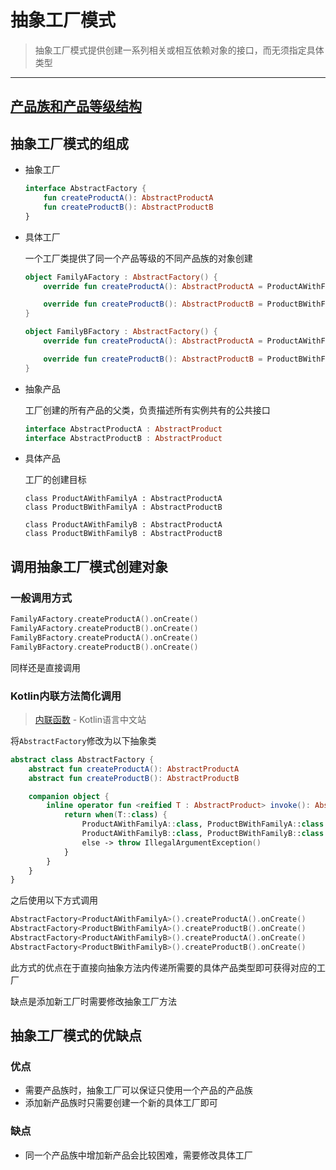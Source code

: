 # 抽象工厂模式

> 抽象工厂模式提供创建一系列相关或相互依赖对象的接口，而无须指定具体类型

***

## [产品族和产品等级结构](https://www.jianshu.com/p/f1e837cab952)



## 抽象工厂模式的组成

+ 抽象工厂

  ```kotlin
  interface AbstractFactory {
      fun createProductA(): AbstractProductA
      fun createProductB(): AbstractProductB
  }
  ```

+ 具体工厂

  一个工厂类提供了同一个产品等级的不同产品族的对象创建

  ```kotlin
  object FamilyAFactory : AbstractFactory() {
      override fun createProductA(): AbstractProductA = ProductAWithFamilyA()
  
      override fun createProductB(): AbstractProductB = ProductBWithFamilyA()
  }
  
  object FamilyBFactory : AbstractFactory() {
      override fun createProductA(): AbstractProductA = ProductAWithFamilyB()
  
      override fun createProductB(): AbstractProductB = ProductBWithFamilyB()
  }
  ```

+ 抽象产品

  工厂创建的所有产品的父类，负责描述所有实例共有的公共接口

  ```kotlin
  interface AbstractProductA : AbstractProduct
  interface AbstractProductB : AbstractProduct
  ```

+ 具体产品

  工厂的创建目标

  ```kotl
  class ProductAWithFamilyA : AbstractProductA
  class ProductBWithFamilyA : AbstractProductB
  
  class ProductAWithFamilyB : AbstractProductA
  class ProductBWithFamilyB : AbstractProductB
  ```

  

## 调用抽象工厂模式创建对象

### 一般调用方式

```kotlin
FamilyAFactory.createProductA().onCreate()
FamilyAFactory.createProductB().onCreate()
FamilyBFactory.createProductA().onCreate()
FamilyBFactory.createProductB().onCreate()
```

同样还是直接调用



### Kotlin内联方法简化调用

> [内联函数](https://www.kotlincn.net/docs/reference/inline-functions.html) - Kotlin语言中文站

将`AbstractFactory`修改为以下抽象类

```kotlin
abstract class AbstractFactory {
    abstract fun createProductA(): AbstractProductA
    abstract fun createProductB(): AbstractProductB

    companion object {
        inline operator fun <reified T : AbstractProduct> invoke(): AbstractFactory {
            return when(T::class) {
                ProductAWithFamilyA::class, ProductBWithFamilyA::class -> FamilyAFactory
                ProductAWithFamilyB::class, ProductBWithFamilyB::class -> FamilyBFactory
                else -> throw IllegalArgumentException()
            }
        }
    }
}
```

之后使用以下方式调用

```kotlin
AbstractFactory<ProductAWithFamilyA>().createProductA().onCreate()
AbstractFactory<ProductBWithFamilyA>().createProductB().onCreate()
AbstractFactory<ProductAWithFamilyB>().createProductA().onCreate()
AbstractFactory<ProductBWithFamilyB>().createProductB().onCreate()
```

此方式的优点在于直接向抽象方法内传递所需要的具体产品类型即可获得对应的工厂

缺点是添加新工厂时需要修改抽象工厂方法



## 抽象工厂模式的优缺点

### 优点

+ 需要产品族时，抽象工厂可以保证只使用一个产品的产品族
+ 添加新产品族时只需要创建一个新的具体工厂即可

### 缺点

+ 同一个产品族中增加新产品会比较困难，需要修改具体工厂